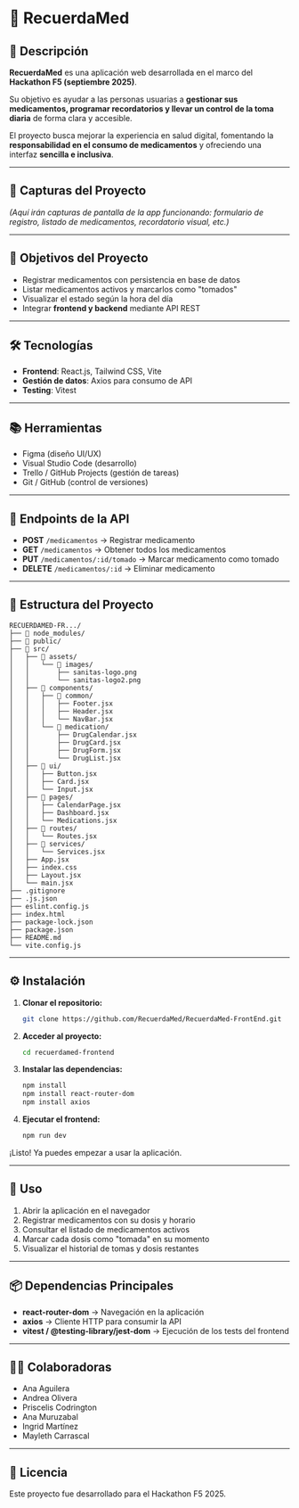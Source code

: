 # 📌 RecuerdaMed

## 📝 Descripción

**RecuerdaMed** es una aplicación web desarrollada en el marco del **Hackathon F5 (septiembre 2025)**.  

Su objetivo es ayudar a las personas usuarias a **gestionar sus medicamentos, programar recordatorios y llevar un control de la toma diaria** de forma clara y accesible.

El proyecto busca mejorar la experiencia en salud digital, fomentando la **responsabilidad en el consumo de medicamentos** y ofreciendo una interfaz **sencilla e inclusiva**.

---

## 📸 Capturas del Proyecto

*(Aquí irán capturas de pantalla de la app funcionando: formulario de registro, listado de medicamentos, recordatorio visual, etc.)*

---

## 🎯 Objetivos del Proyecto

- Registrar medicamentos con persistencia en base de datos
- Listar medicamentos activos y marcarlos como "tomados"
- Visualizar el estado según la hora del día
- Integrar **frontend y backend** mediante API REST

---

## 🛠️ Tecnologías

- **Frontend**: React.js, Tailwind CSS, Vite
- **Gestión de datos**: Axios para consumo de API
- **Testing**: Vitest

---

## 📚 Herramientas

- Figma (diseño UI/UX)
- Visual Studio Code (desarrollo)
- Trello / GitHub Projects (gestión de tareas)
- Git / GitHub (control de versiones)

---

## 🔗 Endpoints de la API

- **POST** `/medicamentos` → Registrar medicamento
- **GET** `/medicamentos` → Obtener todos los medicamentos
- **PUT** `/medicamentos/:id/tomado` → Marcar medicamento como tomado
- **DELETE** `/medicamentos/:id` → Eliminar medicamento

---

## 📁 Estructura del Proyecto

```
RECUERDAMED-FR.../
├── 📁 node_modules/
├── 📁 public/
├── 📁 src/
│   ├── 📁 assets/
│   │   └── 📁 images/
│   │       ├── sanitas-logo.png
│   │       └── sanitas-logo2.png
│   ├── 📁 components/
│   │   ├── 📁 common/
│   │   │   ├── Footer.jsx
│   │   │   ├── Header.jsx
│   │   │   └── NavBar.jsx
│   │   └── 📁 medication/
│   │       ├── DrugCalendar.jsx
│   │       ├── DrugCard.jsx
│   │       ├── DrugForm.jsx
│   │       └── DrugList.jsx
│   ├── 📁 ui/
│   │   ├── Button.jsx
│   │   ├── Card.jsx
│   │   └── Input.jsx
│   ├── 📁 pages/
│   │   ├── CalendarPage.jsx
│   │   ├── Dashboard.jsx
│   │   └── Medications.jsx
│   ├── 📁 routes/
│   │   └── Routes.jsx
│   ├── 📁 services/
│   │   └── Services.jsx
│   ├── App.jsx
│   ├── index.css
│   ├── Layout.jsx
│   └── main.jsx
├── .gitignore
├── .js.json
├── eslint.config.js
├── index.html
├── package-lock.json
├── package.json
├── README.md
└── vite.config.js
```

---

## ⚙️ Instalación

1. **Clonar el repositorio:**
   ```bash
   git clone https://github.com/RecuerdaMed/RecuerdaMed-FrontEnd.git
   ```

2. **Acceder al proyecto:**
   ```bash
   cd recuerdamed-frontend
   ```

3. **Instalar las dependencias:**
   ```bash
   npm install
   npm install react-router-dom
   npm install axios
   ```

4. **Ejecutar el frontend:**
   ```bash
   npm run dev
   ```

¡Listo! Ya puedes empezar a usar la aplicación.

---

## 🚀 Uso

1. Abrir la aplicación en el navegador
2. Registrar medicamentos con su dosis y horario
3. Consultar el listado de medicamentos activos
4. Marcar cada dosis como "tomada" en su momento
5. Visualizar el historial de tomas y dosis restantes

---

## 📦 Dependencias Principales

- **react-router-dom** → Navegación en la aplicación
- **axios** → Cliente HTTP para consumir la API
- **vitest / @testing-library/jest-dom** → Ejecución de los tests del frontend

---

## 👩‍💻 Colaboradoras

- Ana Aguilera
- Andrea Olivera
- Priscelis Codrington
- Ana Muruzabal
- Ingrid Martínez
- Mayleth Carrascal

---

## 📄 Licencia

Este proyecto fue desarrollado para el Hackathon F5 2025.



